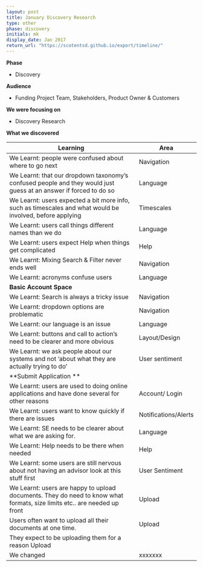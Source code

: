 ```yaml
---
layout: post
title: January Discovery Research
type: other
phase: discovery
initials: mk
display_date: Jan 2017
return_url: "https://scotentsd.github.io/export/timeline/"
---
```


**Phase**
- Discovery

**Audience**
- Funding Project Team, Stakeholders, Product Owner & Customers

**We were focusing on**
- Discovery Research

**What we discovered**


Learning   |   Area
--- | ---
| We Learnt: people were confused about where to go next |	Navigation
| We Learnt: that our dropdown taxonomy’s confused people and they would just guess at an answer if forced to do so	   | Language
| We Learnt: users expected a bit more info, such as timescales and what would be involved, before applying	  | Timescales
| We Learnt: users call things different names than we do	| Language
| We Learnt: users expect Help when things get complicated |	Help
| We Learnt: Mixing Search & Filter never ends well	| Navigation
| We Learnt: acronyms confuse users	| Language
| **Basic Account Space**
| We Learnt: Search is always a tricky issue	| Navigation
| We Learnt: dropdown options are problematic	| Navigation
| We Learnt: our language is an issue	| Language
| We Learnt: buttons and call to action’s need to be clearer and more obvious	| Layout/Design
| We Learnt: we ask people about our systems and not ‘about what they are actually trying to do’	| User sentiment
| **Submit Application **
| We Learnt: users are used to doing online applications and have done several for other reasons	| Account/ Login
| We Learnt: users want to know quickly if there are issues	| Notifications/Alerts
| We Learnt: SE needs to be clearer about what we are asking for.	| Language
| We Learnt: Help needs to be there when needed	| Help
| We Learnt: some users are still nervous about not having an advisor look at this stuff first	| User Sentiment
| We Learnt: users are happy to upload documents. They do need to know what formats, size limits etc.. are needed up front	| Upload
| Users often want to upload all their documents at one time.	| Upload
| They expect to be uploading them for a reason	Upload
| We changed | xxxxxxx


<!--more-->
